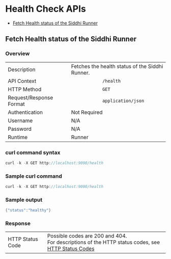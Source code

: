 # Health Check APIs

-   [Fetch Health status of the Siddhi Runner](#fetch-health-status-of-the-siddhi-runner)

## Fetch Health status of the Siddhi Runner

### Overview

|                         |                                                                                                    |
|-------------------------|----------------------------------------------------------------------------------------------------|
| Description             | Fetches the health status of the Siddhi Runner.                                                    |
| API Context             | `             /health            `                                                                 |
| HTTP Method             | `             GET            `                                                                     |
| Request/Response Format | `             application/json            `                                                        |
| Authentication          | Not Required                                                                                       |
| Username                | N/A                                                                                                |
| Password                | N/A                                                                                                |
| Runtime                 | Runner                                                                                             |


### curl command syntax

``` java
curl -k -X GET http://localhost:9090/health
```
 
### Sample curl command

``` java
curl -k -X GET http://localhost:9090/health
```

### Sample output

``` java
{"status":"healthy"}
```

### Response

|                         |                                                             |
|-------------------------|-------------------------------------------------------------|
| HTTP Status Code        | Possible codes are 200 and 404. <br/>For descriptions of the HTTP status codes, see [HTTP Status Codes](/rest-guides/http-status-code)                 |

